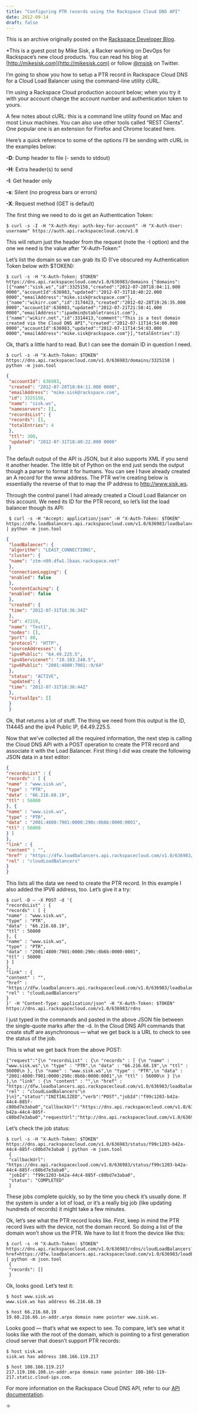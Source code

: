 ```yaml
---
title: "Configuring PTR records using the Rackspace Cloud DNS API"
date: 2012-09-14
draft: false
---
```


This is an archive originally posted on the 
[Rackspace Developer Blog](https://docs.rackspace.com/blog/ptr-records/).
 
*This is a guest post by Mike Sisk, a Racker working on DevOps for Rackspace’s 
new cloud products. You can read his blog at 
[http://mikesisk.com](http://mikesisk.com) or follow 
[@msisk](https://twitter.com/msisk) 
on Twitter.

I’m going to show you how to setup a PTR record in Rackspace Cloud DNS for a 
Cloud Load Balancer using the command-line utility cURL.

I’m using a Rackspace Cloud production account below; when you try it with 
your account change the account number and authentication token to yours.

A few notes about cURL: this is a command line utility found on Mac and most 
Linux machines. You can also use other tools called “REST Clients”. One 
popular one is an extension for Firefox and Chrome located here.

Here’s a quick reference to some of the options I’ll be sending with cURL 
in the examples below:

**-D**: Dump header to file (- sends to stdout)

**-H**: Extra header(s) to send

**-I**: Get header only

**-s**: Silent (no progress bars or errors)

**-X**: Request method (GET is default)

The first thing we need to do is get an Authentication Token:

```
$ curl -s -I -H "X-Auth-Key: auth-key-for-account" -H "X-Auth-User: username" https://auth.api.rackspacecloud.com/v1.0
```

This will return just the header from the request (note the -I option) and 
the one we need is the value after “X-Auth-Token:”

Let’s list the domain so we can grab its ID (I’ve obscured my Authentication 
Token below with $TOKEN):

```
$ curl -s -H "X-Auth-Token: $TOKEN" https://dns.api.rackspacecloud.com/v1.0/636983/domains {"domains":[{"name":"sisk.ws","id":3325158,"created":"2012-07-20T18:04:11.000 0000","accountId":636983,"updated":"2012-07-31T18:40:22.000 0000","emailAddress":"mike.sisk@rackspace.com"},{"name":"wikirr.com","id":3174423,"created":"2012-02-28T19:26:35.000 0000","accountId":636983,"updated":"2012-07-21T21:58:41.000 0000","emailAddress":"ipadmin@stabletransit.com"},{"name":"wikirr.net","id":3314413,"comment":"This is a test domain created via the Cloud DNS API","created":"2012-07-11T14:54:00.000 0000","accountId":636983,"updated":"2012-07-11T14:54:03.000 0000","emailAddress":"mike.sisk@rackspace.com"}],"totalEntries":3}
```

Ok, that’s a little hard to read. But I can see the domain ID in question I 
need.

```
$ curl -s -H "X-Auth-Token: $TOKEN" https://dns.api.rackspacecloud.com/v1.0/636983/domains/3325158 | python -m json.tool
```
```json
{
 "accountId": 636983,
 "created": "2012-07-20T18:04:11.000 0000",
 "emailAddress": "mike.sisk@rackspace.com",
 "id": 3325158,
 "name": "sisk.ws",
 "nameservers": [],
 "recordsList": {
 "records": [],
 "totalEntries": 4
 },
 "ttl": 300,
 "updated": "2012-07-31T18:40:22.000 0000"
 }
```
 
The default output of the API is JSON, but it also supports XML if you send it 
another header. The little bit of Python on the end just sends the output 
though a parser to format it for humans. You can see I have already created 
an A record for the www address. The PTR we’re creating below is essentially 
the reverse of that to map the IP address to http://www.sisk.ws.

Through the control panel I had already created a Cloud Load Balancer on 
this account. We need its ID for the PTR record, so let’s list the load 
balancer though its API:

```
 $ curl -s -H "Accept: application/json" -H "X-Auth-Token: $TOKEN" https://dfw.loadbalancers.api.rackspacecloud.com/v1.0/636983/loadbalancers/47219 | python -m json.tool
```
```json
{
 "loadBalancer": {
 "algorithm": "LEAST_CONNECTIONS",
 "cluster": {
 "name": "ztm-n09.dfw1.lbaas.rackspace.net"
 },
 "connectionLogging": {
 "enabled": false
 },
 "contentCaching": {
 "enabled": false
 },
 "created": {
 "time": "2012-07-31T18:36:34Z"
 },
 "id": 47219,
 "name": "Test1",
 "nodes": [],
 "port": 80,
 "protocol": "HTTP",
 "sourceAddresses": {
 "ipv4Public": "64.49.225.5",
 "ipv4Servicenet": "10.183.248.5",
 "ipv6Public": "2001:4800:7901::9/64"
 },
 "status": "ACTIVE",
 "updated": {
 "time": "2012-07-31T18:36:44Z"
 },
 "virtualIps": []
 }
 }
```

Ok, that returns a lot of stuff. The thing we need from this output is the ID, 
114445 and the ipv4 Public IP, 64.49.225.5.

Now that we’ve collected all the required information, the next step is 
calling the Cloud DNS API with a POST operation to create the PTR record 
and associate it with the Load Balancer. First thing I did was create the 
following JSON data in a text editor:

```json
{
"recordsList" : {
"records" : [ {
"name" : "www.sisk.ws",
"type" : "PTR",
"data" : "66.216.68.19",
"ttl" : 56000
}, {
"name" : "www.sisk.ws",
"type" : "PTR",
"data" : "2001:4800:7901:0000:290c:0b6b:0000:0001",
"ttl" : 56000
} ]
},
"link" : {
"content" : "",
"href" : "https://dfw.loadbalancers.api.rackspacecloud.com/v1.0/636983/loadbalancers/47219",
"rel" : "cloudLoadBalancers"
}
}
```

This lists all the data we need to create the PTR record. In this example I 
also added the IPV6 address, too. Let’s give it a try:

```
$ curl -D – -X POST -d '{
"recordsList" : {
"records" : [ {
"name" : "www.sisk.ws",
"type" : "PTR",
"data" : "66.216.68.19",
"ttl" : 56000
}, {
"name" : "www.sisk.ws",
"type" : "PTR",
"data" : "2001:4800:7901:0000:290c:0b6b:0000:0001",
"ttl" : 56000
} ]
},
"link" : {
"content" : "",
"href" : "https://dfw.loadbalancers.api.rackspacecloud.com/v1.0/636983/loadbalancers/47219",
"rel" : "cloudLoadBalancers"
}
}' -H "Content-Type: application/json" -H "X-Auth-Token: $TOKEN" https://dns.api.rackspacecloud.com/v1.0/636983/rdns
```

I just typed in the commands and pasted in the above JSON file between the 
single-quote marks after the -d. In the Cloud DNS API commands that create 
stuff are asynchronous — what we get back is a URL to check to see the 
status of the job.

This is what we get back from the above POST:

```
{"request":"{\n "recordsList" : {\n "records" : [ {\n "name" : "www.sisk.ws",\n "type" : "PTR",\n "data" : "66.216.68.19",\n "ttl" : 56000\n }, {\n "name" : "www.sisk.ws",\n "type" : "PTR",\n "data" : "2001:4800:7901:0000:290c:0b6b:0000:0001",\n "ttl" : 56000\n } ]\n },\n "link" : {\n "content" : "",\n "href" : "https://dfw.loadbalancers.api.rackspacecloud.com/v1.0/636983/loadbalancers/47219",\n "rel" : "cloudLoadBalancers"\n }\n}","status":"INITIALIZED","verb":"POST","jobId":"f99c1203-b42a-44c4-885f-c80bd7e3aba0","callbackUrl":"https://dns.api.rackspacecloud.com/v1.0/636983/status/f99c1203-b42a-44c4-885f-c80bd7e3aba0","requestUrl":"http://dns.api.rackspacecloud.com/v1.0/636983/rdns"}
```

Let’s check the job status:

```
$ curl -s -H "X-Auth-Token: $TOKEN" https://dns.api.rackspacecloud.com/v1.0/636983/status/f99c1203-b42a-44c4-885f-c80bd7e3aba0 | python -m json.tool
 {
 "callbackUrl": "https://dns.api.rackspacecloud.com/v1.0/636983/status/f99c1203-b42a-44c4-885f-c80bd7e3aba0",
 "jobId": "f99c1203-b42a-44c4-885f-c80bd7e3aba0",
 "status": "COMPLETED"
 }
```

These jobs complete quickly, so by the time you check it’s usually done. If 
the system is under a lot of load, or it’s a really big job (like updating 
hundreds of records) it might take a few minutes.

Ok, let’s see what the PTR record looks like. First, keep in mind the PTR 
record lives with the device, not the domain record. So doing a list of the 
domain won’t show us the PTR. We have to list it from the device like this:

```
$ curl -s -H "X-Auth-Token: $TOKEN" https://dns.api.rackspacecloud.com/v1.0/636983/rdns/cloudLoadBalancers?href=https://dfw.loadbalancers.api.rackspacecloud.com/v1.0/636983/loadbalancers/47219 | python -m json.tool
 {
 "records": []
 }
```

Ok, looks good. Let’s test it:

```
$ host www.sisk.ws
www.sisk.ws has address 66.216.68.19

$ host 66.216.68.19
19.68.216.66.in-addr.arpa domain name pointer www.sisk.ws.
```

Looks good — that’s what we expect to see. To compare, let’s see what it 
looks like with the root of the domain, which is pointing to a first 
generation cloud server that doesn’t support PTR records:

```
$ host sisk.ws
sisk.ws has address 108.166.119.217

$ host 108.166.119.217
217.119.166.108.in-addr.arpa domain name pointer 108-166-119-217.static.cloud-ips.com.
```

For more information on the Rackspace Cloud DNS API, refer to our 
[API documentation](https://docs.rackspace.com/docs/cloud-dns/v1/).

&#x269B;
